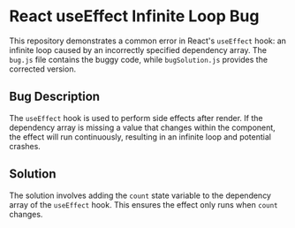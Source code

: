 # React useEffect Infinite Loop Bug
This repository demonstrates a common error in React's `useEffect` hook: an infinite loop caused by an incorrectly specified dependency array.  The `bug.js` file contains the buggy code, while `bugSolution.js` provides the corrected version.

## Bug Description
The `useEffect` hook is used to perform side effects after render.  If the dependency array is missing a value that changes within the component, the effect will run continuously, resulting in an infinite loop and potential crashes.

## Solution
The solution involves adding the `count` state variable to the dependency array of the `useEffect` hook. This ensures the effect only runs when `count` changes.